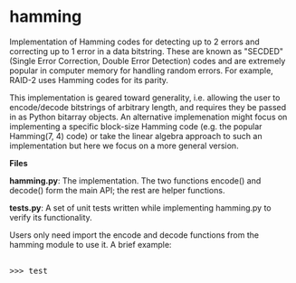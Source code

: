 # hamming
Implementation of Hamming codes for detecting up to 2 errors and correcting up to 1 error in a data bitstring. These are known as "SECDED" (Single Error Correction, Double Error Detection) codes and are extremely popular in computer memory for handling random errors. For example, RAID-2 uses Hamming codes for its parity.

This implementation is geared toward generality, i.e. allowing the user to encode/decode bitstrings of arbitrary length, and requires they be passed in as Python bitarray objects. An alternative implemenation might focus on implementing a specific block-size Hamming code (e.g. the popular Hamming(7, 4) code) or take the linear algebra approach to such an implementation but here we focus on a more general version.

**Files**

**hamming.py**: The implementation. The two functions encode() and decode() form the main API; the rest are helper functions.

**tests.py**:   A set of unit tests written while implementing hamming.py to verify its functionality.

Users only need import the encode and decode functions from the hamming module to use it. A brief example:

<xmp>
>>> test
</xmp>
